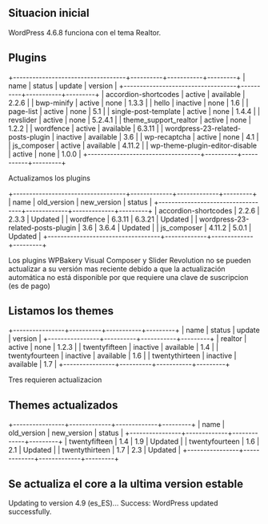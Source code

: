 ## Situacion inicial

WordPress 4.6.8 funciona con el tema Realtor.


## Plugins

+-----------------------------------+----------+-----------+---------+
| name                              | status   | update    | version |
+-----------------------------------+----------+-----------+---------+
| accordion-shortcodes              | active   | available | 2.2.6   |
| bwp-minify                        | active   | none      | 1.3.3   |
| hello                             | inactive | none      | 1.6     |
| page-list                         | active   | none      | 5.1     |
| single-post-template              | active   | none      | 1.4.4   |
| revslider                         | active   | none      | 5.2.4.1 |
| theme_support_realtor             | active   | none      | 1.2.2   |
| wordfence                         | active   | available | 6.3.11  |
| wordpress-23-related-posts-plugin | inactive | available | 3.6     |
| wp-recaptcha                      | active   | none      | 4.1     |
| js_composer                       | active   | available | 4.11.2  |
| wp-theme-plugin-editor-disable    | active   | none      | 1.0.0   |
+-----------------------------------+----------+-----------+---------+

Actualizamos los plugins

+-----------------------------------+-------------+-------------+---------+
| name                              | old_version | new_version | status  |
+-----------------------------------+-------------+-------------+---------+
| accordion-shortcodes              | 2.2.6       | 2.3.3       | Updated |
| wordfence                         | 6.3.11      | 6.3.21      | Updated |
| wordpress-23-related-posts-plugin | 3.6         | 3.6.4       | Updated |
| js_composer                       | 4.11.2      | 5.0.1       | Updated |
+-----------------------------------+-------------+-------------+---------+

Los plugins WPBakery Visual Composer y Slider Revolution no se pueden actualizar a su versión mas reciente debido a que la actualización automática no está disponible por que requiere una clave de suscripcion (es de pago)

## Listamos los themes

+----------------+----------+-----------+---------+
| name           | status   | update    | version |
+----------------+----------+-----------+---------+
| realtor        | active   | none      | 1.2.3   |
| twentyfifteen  | inactive | available | 1.4     |
| twentyfourteen | inactive | available | 1.6     |
| twentythirteen | inactive | available | 1.7     |
+----------------+----------+-----------+---------+


Tres requieren actualizacion

## Themes actualizados

+----------------+-------------+-------------+---------+
| name           | old_version | new_version | status  |
+----------------+-------------+-------------+---------+
| twentyfifteen  | 1.4         | 1.9         | Updated |
| twentyfourteen | 1.6         | 2.1         | Updated |
| twentythirteen | 1.7         | 2.3         | Updated |
+----------------+-------------+-------------+---------+


## Se actualiza el core a la ultima version estable

Updating to version 4.9 (es_ES)...
Success: WordPress updated successfully.
